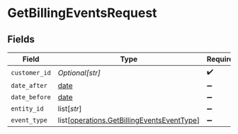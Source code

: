 # GetBillingEventsRequest


## Fields

| Field                                                                                                  | Type                                                                                                   | Required                                                                                               | Description                                                                                            |
| ------------------------------------------------------------------------------------------------------ | ------------------------------------------------------------------------------------------------------ | ------------------------------------------------------------------------------------------------------ | ------------------------------------------------------------------------------------------------------ |
| `customer_id`                                                                                          | *Optional[str]*                                                                                        | :heavy_check_mark:                                                                                     | N/A                                                                                                    |
| `date_after`                                                                                           | [date](https://docs.python.org/3/library/datetime.html#date-objects)                                   | :heavy_minus_sign:                                                                                     | N/A                                                                                                    |
| `date_before`                                                                                          | [date](https://docs.python.org/3/library/datetime.html#date-objects)                                   | :heavy_minus_sign:                                                                                     | N/A                                                                                                    |
| `entity_id`                                                                                            | list[*str*]                                                                                            | :heavy_minus_sign:                                                                                     | N/A                                                                                                    |
| `event_type`                                                                                           | list[[operations.GetBillingEventsEventType](undefined/models/operations/getbillingeventseventtype.md)] | :heavy_minus_sign:                                                                                     | N/A                                                                                                    |